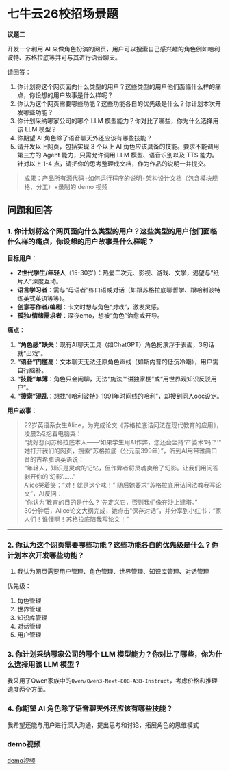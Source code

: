 # 七牛云26校招场景题
**议题二**

开发一个利用 AI 来做角色扮演的网页，用户可以搜索自己感兴趣的角色例如哈利波特、苏格拉底等并可与其进行语音聊天。

请回答：
1. 你计划将这个网页面向什么类型的用户？这些类型的用户他们面临什么样的痛点，你设想的用户故事是什么样呢？
2. 你认为这个网页需要哪些功能？这些功能各自的优先级是什么？你计划本次开发哪些功能？
3. 你计划采纳哪家公司的哪个 LLM 模型能力？你对比了哪些，你为什么选择用该 LLM 模型？
4. 你期望 AI 角色除了语音聊天外还应该有哪些技能？
5. 请开发以上网页，包括实现 3 个以上 AI 角色应该具备的技能。要求不能调用第三方的 Agent 能力，只需允许调用 LLM 模型、语音识别以及 TTS 能力。针对以上 1-4 点，请把你的思考整理成文档，作为作品的说明一并提交。

> 成果：产品所有源代码+如何运行程序的说明+架构设计文档（包含模块规格、分工）+录制的 demo 视频

## 问题和回答
### 1. 你计划将这个网页面向什么类型的用户？这些类型的用户他们面临什么样的痛点，你设想的用户故事是什么样呢？

**目标用户**：  
- **Z世代学生/年轻人**（15-30岁）：热爱二次元、影视、游戏、文学，渴望与“纸片人”深度互动。  
- **语言学习者**：需与“母语者”练口语或对话（如跟苏格拉底聊哲学、跟哈利波特练英式英语等等）。  
- **创意写作者/编剧**：卡文时想与角色“对戏”，激发灵感。  
- **孤独/情绪需求者**：深夜emo，想被“角色”治愈或开导。  

**痛点**：  
1. **“角色感”缺失**：现有AI聊天工具（如ChatGPT）角色扮演浮于表面，3句话就“出戏”。  
2. **“语音”门槛高**：文本聊天无法还原角色声线（如斯内普的低沉冷嘲），用户需自行脑补。  
3. **“技能”单薄**：角色只会闲聊，无法“施法”“讲独家梗”或“用世界观知识反驳用户”。  
4. **“搜索”混乱**：想找“《哈利波特》1991年时间线的哈利”，却搜到同人ooc设定。  

**用户故事**：  
> 22岁英语系女生Alice，为完成论文《苏格拉底诘问法在现代教育的应用》，凌晨2点抱着电脑哭：  
> “我好想问苏格拉底本人——‘如果学生用AI作弊，您还会坚持‘产婆术’吗？’”  
> 她打开我们的网页，搜索“苏格拉底（公元前399年）”，听到AI用带雅典口音的古希腊语英语说：  
> “年轻人，知识是灵魂的记忆，但作弊者将灵魂卖给了幻影。让我们用问答剥开你的‘幻影’……”  
> Alice哭着笑：“对！就是这个味！” 随后她要求“苏格拉底用诘问法教我写论文”，AI反问：  
> “你认为‘教育的目的是什么？’先定义它，否则我们像在沙上建塔。”  
> 30分钟后，Alice论文大纲完成，她点击“保存对话”，并分享到小红书：“家人们！谁懂啊！苏格拉底陪我写论文！”  

---
### 2. 你认为这个网页需要哪些功能？这些功能各自的优先级是什么？你计划本次开发哪些功能？
1. 我认为网页需要用户管理、角色管理、世界管理、知识库管理、对话管理

优先级：
1. 角色管理
2. 世界管理
3. 知识库管理
4. 对话管理
5. 用户管理


### 3. 你计划采纳哪家公司的哪个 LLM 模型能力？你对比了哪些，你为什么选择用该 LLM 模型？
我采用了Qwen家族中的`Qwen/Qwen3-Next-80B-A3B-Instruct`，考虑价格和推理速度两个方面。

### 4. 你期望 AI 角色除了语音聊天外还应该有哪些技能？
我希望还能与用户进行深入沟通，提出思考和讨论，拓展角色的思维模式

### demo视频
[demo视频](/demo.mp4)